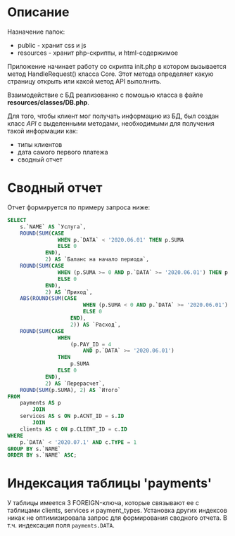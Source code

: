 # Описание
Назначение папок:
* public - хранит css и js
* resources - хранит php-скрипты, и html-содержимое

Приложение начинает работу со скрипта init.php в котором вызывается метод HandleRequest() класса Core. Этот метода определяет какую страницу открыть или какой метод API выполнить.

Взаимодействие с БД реализованно с помошью класса в файле __resources/classes/DB.php__. 

Для того, чтобы клиент мог получать информацию из БД, был создан класс _API_ с выделенными методами, необходимыми для получения такой информации как:
* типы клиентов
* дата самого первого платежа 
* сводный отчет


# Сводный отчет

Отчет формируется по примеру запроса ниже:
```sql
SELECT 
    s.`NAME` AS `Услуга`,
    ROUND(SUM(CASE
                WHEN p.`DATA` < '2020.06.01' THEN p.SUMA
                ELSE 0
            END),
            2) AS `Баланс на начало периода`,
    ROUND(SUM(CASE
                WHEN (p.SUMA >= 0 AND p.`DATA` >= '2020.06.01') THEN p.SUMA
                ELSE 0
            END),
            2) AS `Приход`,
    ABS(ROUND(SUM(CASE
                        WHEN (p.SUMA < 0 AND p.`DATA` >= '2020.06.01') THEN p.SUMA
                        ELSE 0
                    END),
                    2)) AS `Расход`,
    ROUND(SUM(CASE
                WHEN
                    (p.PAY_ID = 4
                        AND p.`DATA` >= '2020.06.01')
                THEN
                    p.SUMA
                ELSE 0
            END),
            2) AS `Перерасчет`,
    ROUND(SUM(p.SUMA), 2) AS `Итого`
FROM
    payments AS p
        JOIN
    services AS s ON p.ACNT_ID = s.ID
        JOIN
    clients AS c ON p.CLIENT_ID = c.ID
WHERE
    p.`DATA` < '2020.07.1' AND c.TYPE = 1
GROUP BY s.`NAME`
ORDER BY s.`NAME` ASC;
```


# Индексация таблицы 'payments'

У таблицы имеется 3 FOREIGN-ключа, которые связывают ее с таблицами clients, services и payment_types. Установка других индексов никак не оптимизировала запрос для формирования сводного отчета. В т.ч. индексация поля `payments.DATA`.